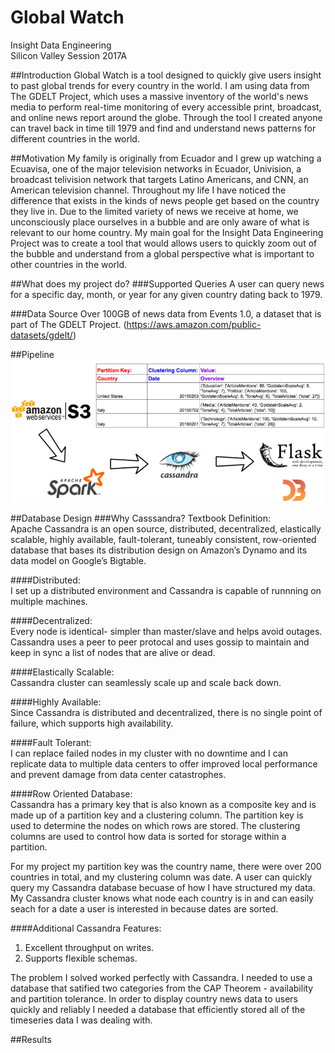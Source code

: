 # Global Watch

Insight Data Engineering</br>
Silicon Valley Session 2017A</br>

##Introduction
Global Watch is a tool designed to quickly give users insight to past global trends for every country in the world. I am using data
from The GDELT Project, which uses a massive inventory of the world's news media to perform real-time monitoring of every
accessible print, broadcast, and online news report around the globe. Through the tool I created anyone can travel back in time till
1979 and find and understand news patterns for different countries in the world.

##Motivation
My family is originally from Ecuador and I grew up watching a Ecuavisa, one of the major television networks in Ecuador, Univision,
a broadcast telivision network that targets Latino Americans, and CNN, an American television channel. Throughout my life I have noticed the difference that exists in the kinds of news
people get based on the country they live in. Due to the limited variety of news we receive at home, we unconsciously
place ourselves in a bubble and are only aware of what is relevant to our home country. My main goal for the Insight Data
Engineering Project was to create a tool that would allows users to quickly zoom out of the bubble and understand from
a global perspective what is important to other countries in the world.

##What does my project do?
###Supported Queries
A user can query news for a specific day, month, or year for any given country dating back to 1979.

###Data Source
Over 100GB of news data from Events 1.0, a dataset that is part of The GDELT Project. (https://aws.amazon.com/public-datasets/gdelt/)

##Pipeline
![Alt text](images/pipelinepicture.png)

##Database Design
###Why Casssandra?
Textbook Definition:</br>
Apache Cassandra is an open source, distributed, decentralized, elastically scalable,
highly available, fault-tolerant, tuneably consistent, row-oriented database that bases
its distribution design on Amazon’s Dynamo and its data model on Google’s Bigtable.

####Distributed:</br>
I set up a distributed environment and Cassandra is capable of runnning on multiple machines.</br>

####Decentralized:</br>
Every node is identical- simpler than master/slave and helps avoid outages. Cassandra uses a peer to peer protocal and uses gossip to maintain and keep in sync a list of nodes that are alive or dead.</br>

####Elastically Scalable:</br>
Cassandra cluster can seamlessly scale up and scale back down.</br>

####Highly Available:</br>
Since Cassandra is distributed and decentralized, there is no single point of failure, which supports high availability.</br>

####Fault Tolerant:</br>
I can replace failed nodes in my cluster with no downtime and I can replicate data to multiple data centers to offer improved local performance and prevent damage from data center catastrophes.

####Row Oriented Database:</br>
Cassandra has a primary key that is also known as a composite key and is made up of a partition key and a clustering column. The partition key is used to determine the nodes on which rows are stored. The clustering columns are used to control how data is sorted for storage within a partition.</br>

For my project my partition key was the country name, there were over 200 countries in total, and my clustering column was date. A user can quickly query my Cassandra database becuase of how I have structured my data. My Cassandra cluster knows what node each country is in and can easily seach for a date a user is interested in because dates are sorted.

####Additional Cassandra Features:</br>
1. Excellent throughput on writes.
2. Supports flexible schemas.

The problem I solved worked perfectly with Cassandra. I needed to use a database that satified two categories from the
CAP Theorem - availability and partition tolerance. In order to display country news data to users quickly and reliably I needed a database that efficiently stored all of the timeseries data I was dealing with. </br>

##Results
